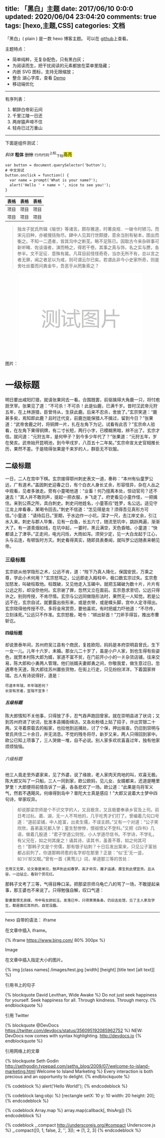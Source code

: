 title: 「黑白」主题
date: 2017/06/10 0:0:0
updated: 2020/06/04 23:04:20 
comments: true
tags: [hexo,主题,CSS]
categories: 文档
---

「黑白」( plain ) 是一款 hexo 博客主题。
可以在 [<i class="hx-github"></i>github](https://github.com/hz2/plain-theme)上查看。

<!--more-->

主题特点：
- 简单纯粹，无复杂配色，只有黑白灰；
- 为阅读而生，把干扰阅读的元素都放在菜单里隐藏；
- 内嵌 SVG 图标，支持无限缩放；
- 整合 湖心字库，查看 [<i class="hx-hxalpha"></i>Demo](https://h2.work/hxfont/demo.html)
- 移动端优化

---
有序列表：
1. 朝辞白帝彩云间
2. 千里江陵一日还
3. 两岸猿声啼不住
4. 轻舟已过万重山
---

下面是组件测试：

*斜体* **粗体** ~~删除~~ `行内代码`<sup>上标</sup><sub>下标</sub><mark>高亮</mark>
```
var button = document.querySelector('button');
# 中文测试
button.onclick = function() {
  var name = prompt('What is your name?');
  alert('Hello ' + name + ', nice to see you!');
}
```
|表格|表格|表格|
|--- |---|---|
|项目|项目|项目|
|项目|项目|项目|
> 独龙子犹氏所辑《喻世》等诸言。颇存雅道，时著良规．一破令时陋习。而宋元旧种，亦被搜括殆尽。肆中人见其行世颇捷，意余当别有秘本，图出而衡之。不知一二遗者，皆其沟中之断芜。略不足陈已。因取古今来杂碎事可新听睹、佐谈谐者，演而畅之，得若干卷。其事之真与饰，名之实与赝，各参半。文不足征．意殊有属。凡耳目前怪怪奇奇，当亦无所不有，总以言之者无罪，闻之者足以为戒，则可谓云尔已矣。若谓此非今小史家所奇，则是舍吐丝蚕而问粪金牛，吾恶乎从罔象索之？

图片：
<img src="/images/test.jpg">
# 一级标题
明日要出咸阳打猎，就请张果同去一看。合围既罢，前驱擒得大角鹿一只，将忖庖厨烹宰。张果见了道：“不可杀！不可杀！此是仙鹿，已满千岁。昔时汉武帝元狩五年，在上林游猎，臣曾侍从，生获此鹿。后来不忍杀，舍放了。”玄宗笑道：“鹿甚多矣，焉知即此鹿？且时迁代变，前鹿岂能保猎人不擒过，留到今日？”张果道：“武帝舍鹿之时，将铜牌一片，扎在左角下为记，试看有此否？”玄宗命人验看，在左角下果得铜牌，有二寸长短，两行小字，已模糊黑暗，辨不出了。玄宗才信。就问道：“元狩五年，是何甲子？到今多少年代了？”张果道：“元狩五年，岁在癸亥。武帝始开昆明池，到今甲戌岁，八百五十二年矣。”玄宗命宣太史官相推长历，果然不差。于是晓得张果是千来岁的人，群臣无不钦服。
## 二级标题
一日，二人在宫中下棋。玄宗接得鄂州刺史表文一道，奏称：“本州有仙童罗公远，广有道术。”盖因刺史迎春之日，有个白衣人身长丈余，形容怪异，杂在人丛之中观看，见者多骇走。旁有小童喝他道：“业畜！何乃擅离本处，惊动官司？还不速去！”其人并不敢则声，提起一把衣服，乡飞走了。府吏看见小童作怪，一把擒住。来到公燕之所，具白刺史。刺史问他姓名，小童答应“姓罗，名公远。适见守江龙上岸看春，某喝令回去。”刺史不信道：“怎见得是龙？须得吾见真形方可信。”小童道：“请待后日。”至期，于水边作一小坑，深才一尺，去江岸丈余，引江水入来。刺史与郡人毕集，见有一白鱼，长五六寸，随流至坑中，跳跃两遍，渐渐大了。有一道青烟如线，在坑中起，一霎时，黑云满空，天色昏暗。小童道：“快都请上了津亭。”正走间，电光闪烁，大雨如泻。须臾少定，见一大白龙起于江心，头与云连，有顿饭时方灭。刺史看得真实，随即具表奏闻，就叫罗公远随表来朝见帝。
### 三级标题
玄宗欲从他学隐形之术，公远不肯，道：“陛下乃真人降化，保国安民，万乘之尊，学此小术何用？”玄宗怒骂之，公远即走入殿柱中，极口数玄宗过失。玄宗愈加怒发，叫破柱取他。柱既破，又见他走入玉碣中。就把玉碣破为数十片，片片有公远之形，却没奈他何。玄宗谢了罪，忽然又立在面前。玄宗恳求至切，公远只得许之。别则传授，不肯尽情。玄宗与公远同做隐形法时，果然无一人知觉。若是公远不在，玄宗自试，就要露出些形来，或是衣带，或是幞头脚，宫中人定寻得出。玄宗晓得他传授不尽，多将金帛赏赍，要他喜欢。有时把威力吓他道：“不尽传，立刻诛死。”公远只不作准。玄宗怒极，喝令：“绑出斩首！”刀斧手得旨，推出市曹斩讫。
#### 四级标题
却说景泰年间，苏州府吴江县有个商民，复姓欧阳，妈妈是本府崇明县曾氏，生下一女一儿。儿年十六岁，未婚。那女儿二十岁了，虽是小户人家，到也生得有些姿色，就赘本村陈大郎为婿，家道不富不贫，在门前开小小的一爿杂货店铺，往来交易，陈大郎和小勇两人管理。他们翁婿夫妻郎勇之间，你敬我爱，做生意过日。忽遇寒冬天道，陈大郎往苏州置些货物，在街上行走，只见纷纷洋洋，下着国家祥瑞。古人有诗说得好，道是：

    尽道丰年瑞，丰年瑞若何？
    长安有贫者，宜瑞不宜多！
##### 五级标题
陈大郎情知不关他事，只得放了手，忍气吞声跑回曾家。就在崇明县进了状词；又到苏州府进了状词，批发本县捕衙缉访。又各处粉墙上贴了招子，许出赏银二十两。又寻着原载去的船家，也拉他到巡捕处，讨了个保，押出挨查。仍旧到崇明与曾氏共住二十余日，并无消息。不觉的残冬将尽，新岁又来，两人只得回到家中。欧公已知上项事了，三人哭做一堆，自不必说。别人家多欢欢喜喜过年，独有他家烦烦恼恼。
###### 六级标题
他三人竟走至外婆家来，见了外婆，说了缘故，老人家肉天肉地的叫，欢喜无极。陈大郎又叫了一只船，三人一同到家，欧公欧妈，见儿女、女婿都来，还道是睡里梦里！大郎便将前情告诉了一遍，各各悲欢了一场。欧公道：“此果是乌将军义气，然若不遇飓风，何缘得到岛中？普陀大士真是感应！”大郎又说着大士梦中四句诗，举家叹异。

> 却说那梁宗师是个不识文字的人，又且极贪，又且极要奉承乡官及上司。前日考过杭、嘉、湖，无一人不骂他的，几乎吃秀才们打了。曾编着几句口号道：“道前梁铺，中人姓富，出卖生儒，不误主顾。”又有一个对道：“公子笑欣欣，喜弟喜兄都入学；童生愁惨惨，恨祖恨父不登科。”又把《四书》几语，做着几股道：“君子学道公则悦，小人学道尽信书。不学诗，不学礼，有父兄在，如之何其废之！诵其诗，读其书，虽善不尊，如之何其可也！”那韩子文是个穷儒，那有银子钻刺？十日后发出案来，只见公子富翁都占前列了。你道那韩师愈的名字却在那里？正是：“似‘王’无一竖，如‘川’却又眠。”曾有一首《黄莺儿》词，单道那三等的苦处：

    无辱又无荣，论文章是弟兄，鼓声到此如春梦。高才命穷，庸才运通，廪生到此便宜贡。且从容，一边站立，看别个赏花红。

那韩子文考了三等，气得目睁口呆。把那梁宗师乌龟亡八的骂了一场，不敢提起亲事，那王婆也不来说了。只得勉强自解，叹口气道：

    娶妻莫恨无良媒，书中有女颜如玉。发落已毕，只得萧萧条条，仍旧去处馆，见了主人家及学生，都是面红耳热的，自觉没趣。

---
hexo 自带的语法：
iframe

在文章中插入 iframe。

{% iframe https://www.bing.com/ 80% 300px %}

Image

在文章中插入指定大小的图片。

{% img [class names] /images/test.jpg [width] [height] [title text [alt text]] %}

引用书上的句子

{% blockquote David Levithan, Wide Awake %}
Do not just seek happiness for yourself. Seek happiness for all. Through kindness. Through mercy.
{% endblockquote %}

引用 Twitter

{% blockquote @DevDocs https://twitter.com/devdocs/status/356095192085962752 %}
NEW: DevDocs now comes with syntax highlighting. http://devdocs.io
{% endblockquote %}

引用网络上的文章

{% blockquote Seth Godin http://sethgodin.typepad.com/seths_blog/2009/07/welcome-to-island-marketing.html Welcome to Island Marketing %}
Every interaction is both precious and an opportunity to delight.
{% endblockquote %}

{% codeblock %}
alert('Hello World!');
{% endcodeblock %}

{% codeblock lang:objc %}
[rectangle setX: 10 y: 10 width: 20 height: 20];
{% endcodeblock %}

{% codeblock Array.map %}
array.map(callback[, thisArg])
{% endcodeblock %}

{% codeblock _.compact http://underscorejs.org/#compact Underscore.js %}
_.compact([0, 1, false, 2, '', 3]);
=> [1, 2, 3]
{% endcodeblock %}
